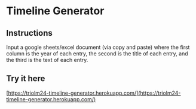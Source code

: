 # Timeline Generator

## Instructions

Input a google sheets/excel document (via copy and paste) where the first column is the year of each entry, the second is the title of each entry, and the third is the text of each entry. 

## Try it here
[https://triolm24-timeline-generator.herokuapp.com/](https://triolm24-timeline-generator.herokuapp.com/)
